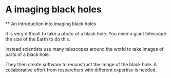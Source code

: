 A imaging black holes
=============================
** An introduction into imaging black holes

It is very difficult to take a photo of a black hole. You need a giant telescope the size of the Earth to do this.

Instead scientists use many telescopes around the world to take images of parts of a black hole.

They then create software to reconstruct the image of the black hole. A collaborative effort from researchers with different expertise is needed.
